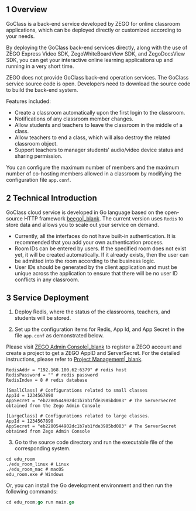 ## 1 Overview

GoClass is a back-end service developed by ZEGO for online classroom applications, which can be deployed directly or customized according to your needs.  

By deploying the GoClass back-end services directly, along with the use of ZEGO Express Video SDK, ZegoWhiteBoardView SDK, and ZegoDocsView SDK, you can get your interactive online learning applications up and running in a very short time. 

<div class="mk-warning">

ZEGO does not provide GoClass back-end operation services. The GoClass service source code is open. Developers need to download the source code to build the back-end system.
</div>


Features included:

- Create a classroom automatically upon the first login to the classroom.
- Notifications of any classroom member changes.
- Allow students and teachers to leave the classroom in the middle of a class.
- Allow teachers to end a class, which will also destroy the related classroom object.
- Support teachers to manager students' audio/video device status and sharing permission.

You can configure the maximum number of members and the maximum number of co-hosting members allowed in a classroom by modifying the configuration file `app.conf`.



## 2 Technical Introduction

GoClass cloud service is developed in Go language based on the open-source HTTP framework [beego|_blank](https://github.com/astaxie/beego). The current version uses `Redis` to store data and allows you to scale out your service on demand.


<div class="mk-warning">

* Currently, all the interfaces do not have built-in authentication. It is recommended that you add your own authentication process.
* Room IDs can be entered by users. If the specified room does not exist yet, it will be created automatically. If it already exists, then the user can be admitted into the room according to the business logic.
* User IDs should be generated by the client application and must be unique across the application to ensure that there will be no user ID conflicts in any classroom.
</div>


## 3 Service Deployment

1. Deploy Redis, where the status of the classrooms, teachers, and students will be stored.

2. Set up the configuration items for Redis, App Id, and App Secret in the file `app.conf` as demonstrated below.

<div class="mk-hint">

Please visit [ZEGO Admin Console\|_blank](https://console.zego.im/account/register?lang=en) to register a ZEGO account and create a project to get a ZEGO AppID and ServerSecret.  For the detailed instructions, please refer to [Project Management\|_blank](#1271).
</div>

```
RedisAddr = "192.168.100.62:6379" # redis host
RedisPassword = "" # redis password
RedisIndex = 8 # redis database

[SmallClass] # Configurations related to small classes
AppId = 1234567890
AppSecret = "eb2280544902dc1b7ab1fde3985bd083" # The ServerSecret obtained from the Zego Admin Console

[LargeClass] # Configurations related to large classes.
AppId = 1234567890
AppSecret = "eb2280544902dc1b7ab1fde3985bd083" # The ServerSecret obtained from Zego Admin Console
```

3. Go to the source code directory and run the executable file of the corresponding system.

```
cd edu_room
./edu_room_linux # Linux
./edu_room_mac # macOS
edu_room.exe # Windows
```
Or, you can install the Go development environment and then run the following commands:

```go
cd edu_room;go run main.go
```
